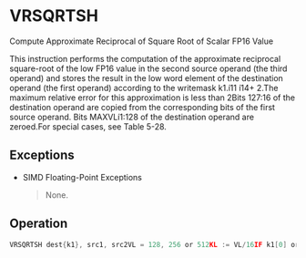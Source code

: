 # VRSQRTSH

Compute Approximate Reciprocal of Square Root of Scalar FP16 Value

This instruction performs the computation of the approximate reciprocal square-root of the low FP16 value in the second source operand (the third operand) and stores the result in the low word element of the destination operand (the first operand) according to the writemask k1. í11  í14+ 2.The maximum relative error for this approximation is less than 2Bits 127:16 of the destination operand are copied from the corresponding bits of the first source operand.
Bits MAXVL í1:128 of the destination operand are zeroed.For special cases, see Table 5-28.

## Exceptions

- SIMD Floating-Point Exceptions
  > None.

## Operation

```C
VRSQRTSH dest{k1}, src1, src2VL = 128, 256 or 512KL := VL/16IF k1[0] or *no writemask*:DEST.fp16[0] := APPROXIMATE(1.0 / SQRT(src2.fp16[0]))ELSE IF *zeroing*:DEST.fp16[0] := 0//else DEST.fp16[0] remains unchangedDEST[127:16] := src1[127:16]DEST[MAXVL-1:128] := 0Intel C/C++ Compiler Intrinsic EquivalentVRSQRTSH __m128h _mm_mask_rsqrt_sh (__m128h src, __mmask8 k, __m128h a, __m128h b);VRSQRTSH __m128h _mm_maskz_rsqrt_sh (__mmask8 k, __m128h a, __m128h b);VRSQRTSH __m128h _mm_rsqrt_sh (__m128h a, __m128h b);
```
